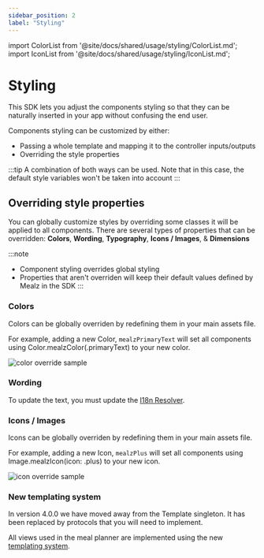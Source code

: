 ```yaml
---
sidebar_position: 2
label: "Styling"
---
```


import ColorList from '@site/docs/shared/usage/styling/ColorList.md';
import IconList from '@site/docs/shared/usage/styling/IconList.md';

# Styling

This SDK lets you adjust the components styling so that they can be naturally inserted in your app without confusing the end user.

Components styling can be customized by either:
- Passing a whole template and mapping it to the controller inputs/outputs
- Overriding the style properties

:::tip
A combination of both ways can be used. Note that in this case, the default style variables won't be taken into account
:::

## Overriding style properties

You can globally customize styles by overriding some classes it will be applied to all components.
There are several types of properties that can be overridden:
**Colors**, 
**Wording**, 
**Typography**, 
**Icons / Images**, & 
**Dimensions**

:::note
- Component styling overrides global styling
- Properties that aren't overriden  will keep their default values
defined by Mealz in the SDK
:::

### Colors

Colors can be globally overriden by redefining them in your main assets file.

For example, adding a new Color, `mealzPrimaryText` will set all components using Color.mealzColor(.primaryText) to your new color.

![color override sample](https://storage.googleapis.com/assets.miam.tech/kmm_documentation/ios/customization/updateColor.png)

<ColorList />

### Wording

To update the text, you must update the [I18n Resolver](/docs/ios/advanced/i18n.md).

### Icons / Images

Icons can be globally overriden by redefining them in your main assets file.

For example, adding a new Icon, `mealzPlus` will set all components using Image.mealzIcon(icon: .plus) to your new icon.

![icon override sample](https://storage.googleapis.com/assets.miam.tech/kmm_documentation/ios/customization/updateIcon.png)

<IconList />

### New templating system

In version 4.0.0 we have moved away from the Template singleton. 
It has been replaced by protocols that you will need to implement.

All views used in the meal planner are implemented using the new [templating system](/docs/ios/usage/ui-customization.md).
